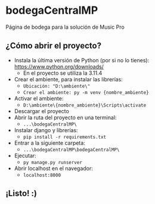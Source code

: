 # bodegaCentralMP
Página de bodega para la solución de Music Pro

## ¿Cómo abrir el proyecto?
* Instala la última versión de Python (por si no lo tienes): https://www.python.org/downloads/
  * En el proyecto se utiliza la 3.11.4
* Crear el ambiente, para instalar las librerías:
  * ```Ubicación: "D:\ambiente\"```
  * ```Crear el ambiente: py -m venv {nombre_ambiente}```
* Activar el ambiente:
  * ```D:\ambiente\{nombre_ambiente}\Scripts\activate```
* Descargar el proyecto
* Abrir la ruta del proyecto en una terminal:
  * ```...\bodegaCentralMP\```
* Instalar django y librerías:
  * ```pip install -r requirements.txt```
* Entrar a la siguiente carpeta:
  * ```...\bodegaCentralMP\bodegaCentralMP\```
* Ejecutar:
  * ```py manage.py runserver```
* Abrir localhost en el navegador:
  * ```localhost:8000```
## ¡Listo! :)
